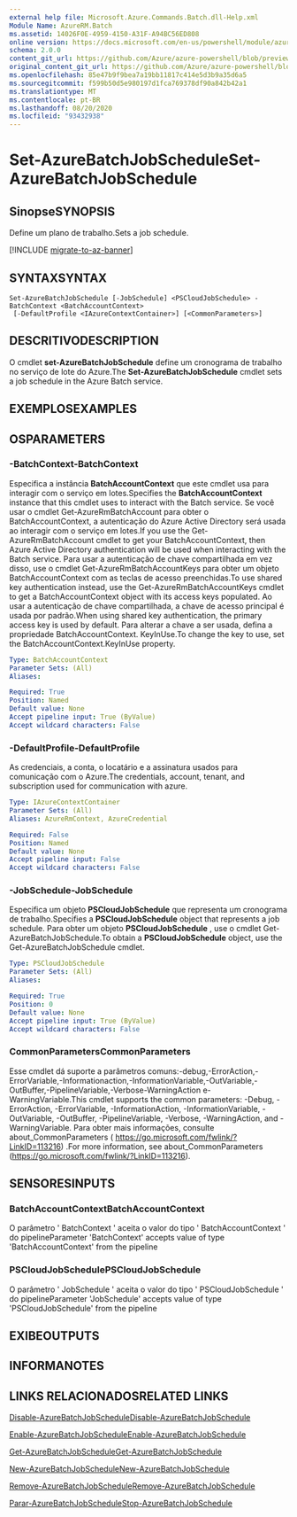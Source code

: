 ```yaml
---
external help file: Microsoft.Azure.Commands.Batch.dll-Help.xml
Module Name: AzureRM.Batch
ms.assetid: 14026F0E-4959-4150-A31F-A94BC56ED808
online version: https://docs.microsoft.com/en-us/powershell/module/azurerm.batch/set-azurebatchjobschedule
schema: 2.0.0
content_git_url: https://github.com/Azure/azure-powershell/blob/preview/src/ResourceManager/AzureBatch/Commands.Batch/help/Set-AzureBatchJobSchedule.md
original_content_git_url: https://github.com/Azure/azure-powershell/blob/preview/src/ResourceManager/AzureBatch/Commands.Batch/help/Set-AzureBatchJobSchedule.md
ms.openlocfilehash: 85e47b9f9bea7a19bb11817c414e5d3b9a35d6a5
ms.sourcegitcommit: f599b50d5e980197d1fca769378df90a842b42a1
ms.translationtype: MT
ms.contentlocale: pt-BR
ms.lasthandoff: 08/20/2020
ms.locfileid: "93432938"
---
```

# <span data-ttu-id="011c3-101">Set-AzureBatchJobSchedule</span><span class="sxs-lookup"><span data-stu-id="011c3-101">Set-AzureBatchJobSchedule</span></span>

## <span data-ttu-id="011c3-102">Sinopse</span><span class="sxs-lookup"><span data-stu-id="011c3-102">SYNOPSIS</span></span>
<span data-ttu-id="011c3-103">Define um plano de trabalho.</span><span class="sxs-lookup"><span data-stu-id="011c3-103">Sets a job schedule.</span></span>

[!INCLUDE [migrate-to-az-banner](../../includes/migrate-to-az-banner.md)]

## <span data-ttu-id="011c3-104">SYNTAX</span><span class="sxs-lookup"><span data-stu-id="011c3-104">SYNTAX</span></span>

```
Set-AzureBatchJobSchedule [-JobSchedule] <PSCloudJobSchedule> -BatchContext <BatchAccountContext>
 [-DefaultProfile <IAzureContextContainer>] [<CommonParameters>]
```

## <span data-ttu-id="011c3-105">DESCRITIVO</span><span class="sxs-lookup"><span data-stu-id="011c3-105">DESCRIPTION</span></span>
<span data-ttu-id="011c3-106">O cmdlet **set-AzureBatchJobSchedule** define um cronograma de trabalho no serviço de lote do Azure.</span><span class="sxs-lookup"><span data-stu-id="011c3-106">The **Set-AzureBatchJobSchedule** cmdlet sets a job schedule in the Azure Batch service.</span></span>

## <span data-ttu-id="011c3-107">EXEMPLOS</span><span class="sxs-lookup"><span data-stu-id="011c3-107">EXAMPLES</span></span>

## <span data-ttu-id="011c3-108">OS</span><span class="sxs-lookup"><span data-stu-id="011c3-108">PARAMETERS</span></span>

### <span data-ttu-id="011c3-109">-BatchContext</span><span class="sxs-lookup"><span data-stu-id="011c3-109">-BatchContext</span></span>
<span data-ttu-id="011c3-110">Especifica a instância **BatchAccountContext** que este cmdlet usa para interagir com o serviço em lotes.</span><span class="sxs-lookup"><span data-stu-id="011c3-110">Specifies the **BatchAccountContext** instance that this cmdlet uses to interact with the Batch service.</span></span>
<span data-ttu-id="011c3-111">Se você usar o cmdlet Get-AzureRmBatchAccount para obter o BatchAccountContext, a autenticação do Azure Active Directory será usada ao interagir com o serviço em lotes.</span><span class="sxs-lookup"><span data-stu-id="011c3-111">If you use the Get-AzureRmBatchAccount cmdlet to get your BatchAccountContext, then Azure Active Directory authentication will be used when interacting with the Batch service.</span></span> <span data-ttu-id="011c3-112">Para usar a autenticação de chave compartilhada em vez disso, use o cmdlet Get-AzureRmBatchAccountKeys para obter um objeto BatchAccountContext com as teclas de acesso preenchidas.</span><span class="sxs-lookup"><span data-stu-id="011c3-112">To use shared key authentication instead, use the Get-AzureRmBatchAccountKeys cmdlet to get a BatchAccountContext object with its access keys populated.</span></span> <span data-ttu-id="011c3-113">Ao usar a autenticação de chave compartilhada, a chave de acesso principal é usada por padrão.</span><span class="sxs-lookup"><span data-stu-id="011c3-113">When using shared key authentication, the primary access key is used by default.</span></span> <span data-ttu-id="011c3-114">Para alterar a chave a ser usada, defina a propriedade BatchAccountContext. KeyInUse.</span><span class="sxs-lookup"><span data-stu-id="011c3-114">To change the key to use, set the BatchAccountContext.KeyInUse property.</span></span>

```yaml
Type: BatchAccountContext
Parameter Sets: (All)
Aliases: 

Required: True
Position: Named
Default value: None
Accept pipeline input: True (ByValue)
Accept wildcard characters: False
```

### <span data-ttu-id="011c3-115">-DefaultProfile</span><span class="sxs-lookup"><span data-stu-id="011c3-115">-DefaultProfile</span></span>
<span data-ttu-id="011c3-116">As credenciais, a conta, o locatário e a assinatura usados para comunicação com o Azure.</span><span class="sxs-lookup"><span data-stu-id="011c3-116">The credentials, account, tenant, and subscription used for communication with azure.</span></span>

```yaml
Type: IAzureContextContainer
Parameter Sets: (All)
Aliases: AzureRmContext, AzureCredential

Required: False
Position: Named
Default value: None
Accept pipeline input: False
Accept wildcard characters: False
```

### <span data-ttu-id="011c3-117">-JobSchedule</span><span class="sxs-lookup"><span data-stu-id="011c3-117">-JobSchedule</span></span>
<span data-ttu-id="011c3-118">Especifica um objeto **PSCloudJobSchedule** que representa um cronograma de trabalho.</span><span class="sxs-lookup"><span data-stu-id="011c3-118">Specifies a **PSCloudJobSchedule** object that represents a job schedule.</span></span>
<span data-ttu-id="011c3-119">Para obter um objeto **PSCloudJobSchedule** , use o cmdlet Get-AzureBatchJobSchedule.</span><span class="sxs-lookup"><span data-stu-id="011c3-119">To obtain a **PSCloudJobSchedule** object, use the Get-AzureBatchJobSchedule cmdlet.</span></span>

```yaml
Type: PSCloudJobSchedule
Parameter Sets: (All)
Aliases: 

Required: True
Position: 0
Default value: None
Accept pipeline input: True (ByValue)
Accept wildcard characters: False
```

### <span data-ttu-id="011c3-120">CommonParameters</span><span class="sxs-lookup"><span data-stu-id="011c3-120">CommonParameters</span></span>
<span data-ttu-id="011c3-121">Esse cmdlet dá suporte a parâmetros comuns:-debug,-ErrorAction,-ErrorVariable,-Informationaction,-InformationVariable,-OutVariable,-OutBuffer,-PipelineVariable,-Verbose-WarningAction e-WarningVariable.</span><span class="sxs-lookup"><span data-stu-id="011c3-121">This cmdlet supports the common parameters: -Debug, -ErrorAction, -ErrorVariable, -InformationAction, -InformationVariable, -OutVariable, -OutBuffer, -PipelineVariable, -Verbose, -WarningAction, and -WarningVariable.</span></span> <span data-ttu-id="011c3-122">Para obter mais informações, consulte about_CommonParameters ( https://go.microsoft.com/fwlink/?LinkID=113216) .</span><span class="sxs-lookup"><span data-stu-id="011c3-122">For more information, see about_CommonParameters (https://go.microsoft.com/fwlink/?LinkID=113216).</span></span>

## <span data-ttu-id="011c3-123">SENSORES</span><span class="sxs-lookup"><span data-stu-id="011c3-123">INPUTS</span></span>

### <span data-ttu-id="011c3-124">BatchAccountContext</span><span class="sxs-lookup"><span data-stu-id="011c3-124">BatchAccountContext</span></span>
<span data-ttu-id="011c3-125">O parâmetro ' BatchContext ' aceita o valor do tipo ' BatchAccountContext ' do pipeline</span><span class="sxs-lookup"><span data-stu-id="011c3-125">Parameter 'BatchContext' accepts value of type 'BatchAccountContext' from the pipeline</span></span>

### <span data-ttu-id="011c3-126">PSCloudJobSchedule</span><span class="sxs-lookup"><span data-stu-id="011c3-126">PSCloudJobSchedule</span></span>
<span data-ttu-id="011c3-127">O parâmetro ' JobSchedule ' aceita o valor do tipo ' PSCloudJobSchedule ' do pipeline</span><span class="sxs-lookup"><span data-stu-id="011c3-127">Parameter 'JobSchedule' accepts value of type 'PSCloudJobSchedule' from the pipeline</span></span>

## <span data-ttu-id="011c3-128">EXIBE</span><span class="sxs-lookup"><span data-stu-id="011c3-128">OUTPUTS</span></span>

## <span data-ttu-id="011c3-129">INFORMA</span><span class="sxs-lookup"><span data-stu-id="011c3-129">NOTES</span></span>

## <span data-ttu-id="011c3-130">LINKS RELACIONADOS</span><span class="sxs-lookup"><span data-stu-id="011c3-130">RELATED LINKS</span></span>

[<span data-ttu-id="011c3-131">Disable-AzureBatchJobSchedule</span><span class="sxs-lookup"><span data-stu-id="011c3-131">Disable-AzureBatchJobSchedule</span></span>](./Disable-AzureBatchJobSchedule.md)

[<span data-ttu-id="011c3-132">Enable-AzureBatchJobSchedule</span><span class="sxs-lookup"><span data-stu-id="011c3-132">Enable-AzureBatchJobSchedule</span></span>](./Enable-AzureBatchJobSchedule.md)

[<span data-ttu-id="011c3-133">Get-AzureBatchJobSchedule</span><span class="sxs-lookup"><span data-stu-id="011c3-133">Get-AzureBatchJobSchedule</span></span>](./Get-AzureBatchJobSchedule.md)

[<span data-ttu-id="011c3-134">New-AzureBatchJobSchedule</span><span class="sxs-lookup"><span data-stu-id="011c3-134">New-AzureBatchJobSchedule</span></span>](./New-AzureBatchJobSchedule.md)

[<span data-ttu-id="011c3-135">Remove-AzureBatchJobSchedule</span><span class="sxs-lookup"><span data-stu-id="011c3-135">Remove-AzureBatchJobSchedule</span></span>](./Remove-AzureBatchJobSchedule.md)

[<span data-ttu-id="011c3-136">Parar-AzureBatchJobSchedule</span><span class="sxs-lookup"><span data-stu-id="011c3-136">Stop-AzureBatchJobSchedule</span></span>](./Stop-AzureBatchJobSchedule.md)


